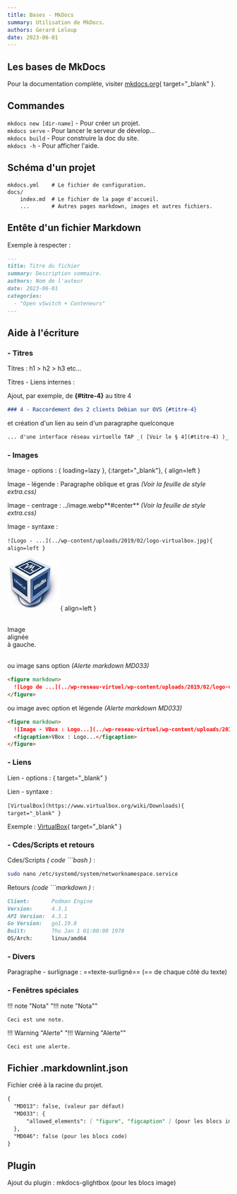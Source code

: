 ```yaml
---
title: Bases - MkDocs
summary: Utilisation de MkDocs.
authors: Gerard Leloup
date: 2023-06-01
---
```


## Les bases de MkDocs

Pour la documentation complète, visiter [mkdocs.org](https://www.mkdocs.org){ target="_blank" }.

## Commandes

`mkdocs new [dir-name]` - Pour créer un projet.  
`mkdocs serve` - Pour lancer le serveur de dévelop...  
`mkdocs build` - Pour construire la doc du site.  
`mkdocs -h` - Pour afficher l'aide.

## Schéma d'un projet

    mkdocs.yml    # Le fichier de configuration.
    docs/
        index.md  # Le fichier de la page d'accueil.
        ...       # Autres pages markdown, images et autres fichiers.

## Entête d'un fichier Markdown

Exemple à respecter :

```markdown
---    
title: Titre du fichier  
summary: Description sommaire.  
authors: Nom de l'auteur  
date: 2023-06-01  
categories:   
  - "Open vSwitch + Conteneurs"  
---
```

## Aide à l'écriture

### **- Titres**

Titres : h1 > h2 > h3 etc...

Titres - Liens internes :

Ajout, par exemple, de **{#titre-4}** au titre 4

```markdown
### 4 - Raccordement des 2 clients Debian sur OVS {#titre-4}
```

et création d'un lien au sein d'un paragraphe quelconque

```markdown
... d'une interface réseau virtuelle TAP _( [Voir le § 4](#titre-4) )_.
```

### **- Images**

Image - options : { loading=lazy }, {:target="_blank"}, { align=left }

Image - légende : Paragraphe oblique et gras _(Voir la feuille de style extra.css)_

Image - centrage : ../image.webp**#center** _(Voir la feuille de style extra.css)_

Image - syntaxe :

`![Logo - ...](../wp-content/uploads/2019/02/logo-virtualbox.jpg){ align=left }`

![Logo - VirtualBox](../wp-reseau-virtuel/wp-content/uploads/2019/02/logo-virtualbox.jpg){ align=left }

&nbsp;  
Image  
alignée  
à gauche.
&nbsp;  
&nbsp;

ou image sans option _(Alerte markdown MD033)_

```markdown
<figure markdown>
  ![Logo de ...](../wp-reseau-virtuel/wp-content/uploads/2019/02/logo-virtualbox.jpg)
</figure>
```

ou image avec option et légende _(Alerte markdown MD033)_

```markdown
<figure markdown>
  ![Image - VBox : Logo...](../wp-reseau-virtuel/wp-content/uploads/2019/02/logo-virtualbox.jpg){ width="xxx" }
  <figcaption>VBox : Logo...</figcaption>
</figure>
```

### **- Liens**

Lien - options : { target="_blank" }

Lien - syntaxe :

`[VirtualBox](https://www.virtualbox.org/wiki/Downloads){ target="_blank" }`

Exemple : [VirtualBox](https://www.virtualbox.org/wiki/Downloads){ target="_blank" }

### - Cdes/Scripts et retours

Cdes/Scripts _( code ```bash )_ :

```bash
sudo nano /etc/systemd/system/networknamespace.service
```

Retours _(code ```markdown )_ :

```markdown
Client:       Podman Engine
Version:      4.3.1
API Version:  4.3.1
Go Version:   go1.19.8
Built:        Thu Jan 1 01:00:00 1970
OS/Arch:      linux/amd64
```

### **- Divers**

Paragraphe - surlignage : ==texte-surligné==  (== de chaque côté du texte)

### **- Fenêtres spéciales**

!!! note "Nota"
    "!!! note "Nota""

    Ceci est une note.

!!! Warning "Alerte"
    "!!! Warning "Alerte""

    Ceci est une alerte.

## Fichier .markdownlint.json

Fichier créé à la racine du projet.

```markdown
{
  "MD013": false, (valeur par défaut)
  "MD033": {
      "allowed_elements": [ "figure", "figcaption" ] (pour les blocs image)
  },
  "MD046": false (pour les blocs code)
}
```

## Plugin

Ajout du plugin : mkdocs-glightbox (pour les blocs image)
